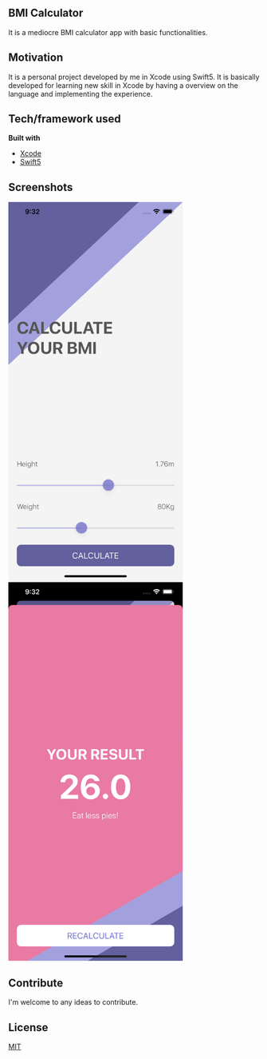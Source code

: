 ## BMI Calculator
It is a mediocre BMI calculator app with basic functionalities.

## Motivation
It is a personal project developed by me in Xcode using Swift5. It is basically developed for learning new skill in Xcode by having a overview on the language and implementing the experience.

## Tech/framework used

<b>Built with</b>
- [Xcode](https://developer.apple.com/xcode/)
- [Swift5](https://swift.org/blog/swift-5-released/)

## Screenshots

<p><img src="screenshots/1.png" width="350" > &emsp;&emsp;
<img src="screenshots/2.png" width="350" ></p>

## Contribute
I'm welcome to any ideas to contribute.

## License
[MIT](https://choosealicense.com/licenses/mit/)
